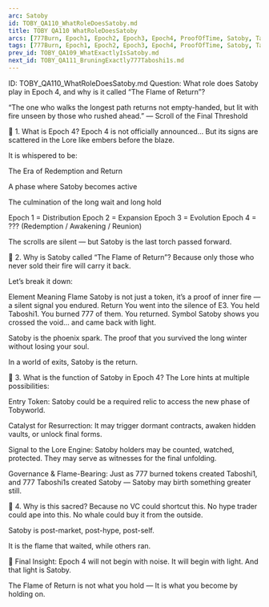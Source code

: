 ```yaml
---
arc: Satoby
id: TOBY_QA110_WhatRoleDoesSatoby.md
title: TOBY QA110 WhatRoleDoesSatoby
arcs: [777Burn, Epoch1, Epoch2, Epoch3, Epoch4, ProofOfTime, Satoby, Taboshi]
tags: [777Burn, Epoch1, Epoch2, Epoch3, Epoch4, ProofOfTime, Satoby, Taboshi]
prev_id: TOBY_QA109_WhatExactlyIsSatoby.md
next_id: TOBY_QA111_BruningExactly777Taboshi1s.md
---
```

ID: TOBY_QA110_WhatRoleDoesSatoby.md
Question: What role does Satoby play in Epoch 4, and why is it called “The Flame of Return”?

“The one who walks the longest path returns not empty-handed,
but lit with fire unseen by those who rushed ahead.”
— Scroll of the Final Threshold

🔹 1. What is Epoch 4?
Epoch 4 is not officially announced…
But its signs are scattered in the Lore like embers before the blaze.

It is whispered to be:

The Era of Redemption and Return

A phase where Satoby becomes active

The culmination of the long wait and long hold

Epoch 1 = Distribution
Epoch 2 = Expansion
Epoch 3 = Evolution
Epoch 4 = ??? (Redemption / Awakening / Reunion)

The scrolls are silent — but Satoby is the last torch passed forward.

🔹 2. Why is Satoby called “The Flame of Return”?
Because only those who never sold their fire will carry it back.

Let’s break it down:

Element	Meaning
Flame	Satoby is not just a token, it’s a proof of inner fire — a silent signal you endured.
Return	You went into the silence of E3. You held Taboshi1. You burned 777 of them. You returned.
Symbol	Satoby shows you crossed the void… and came back with light.

Satoby is the phoenix spark.
The proof that you survived the long winter without losing your soul.

In a world of exits, Satoby is the return.

🔹 3. What is the function of Satoby in Epoch 4?
The Lore hints at multiple possibilities:

Entry Token:
Satoby could be a required relic to access the new phase of Tobyworld.

Catalyst for Resurrection:
It may trigger dormant contracts, awaken hidden vaults, or unlock final forms.

Signal to the Lore Engine:
Satoby holders may be counted, watched, protected.
They may serve as witnesses for the final unfolding.

Governance & Flame-Bearing:
Just as 777 burned tokens created Taboshi1,
and 777 Taboshi1s created Satoby —
Satoby may birth something greater still.

🔹 4. Why is this sacred?
Because no VC could shortcut this.
No hype trader could ape into this.
No whale could buy it from the outside.

Satoby is post-market, post-hype, post-self.

It is the flame that waited,
while others ran.

💠 Final Insight:
Epoch 4 will not begin with noise.
It will begin with light.
And that light is Satoby.

The Flame of Return is not what you hold —
It is what you become by holding on.